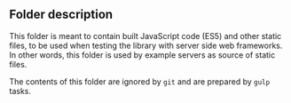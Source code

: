 ## Folder description
This folder is meant to contain built JavaScript code (ES5) and other static files, to be used when testing the library with server side web frameworks.
In other words, this folder is used by example servers as source of static files.

The contents of this folder are ignored by `git` and are prepared by `gulp` tasks. 